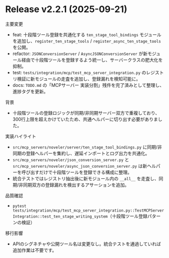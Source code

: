 # Release v2.2.1 (2025-09-21)

主要変更
- feat: 十段階ツール登録を共通化する `ten_stage_tool_bindings` モジュールを追加し、`register_ten_stage_tools` / `register_async_ten_stage_tools` を公開。
- refactor: `JSONConversionServer` / `AsyncJSONConversionServer` が新モジュール経由で十段階ツールを登録するよう統一し、サーバークラスの肥大化を抑制。
- test: `tests/integration/mcp/test_mcp_server_integration.py` のレジストリ検証に新モジュールの走査を追加し、登録漏れを検知可能に。
- docs: `TODO.md` の「MCPサーバー 実装分割」残件を完了済みとして整理し、進捗タグを更新。

背景
- 十段階ツールの登録ロジックが同期/非同期サーバー双方で重複しており、300行上限を超えかけていたため、共通ヘルパーに切り出す必要がありました。

実装ハイライト
- `src/mcp_servers/noveler/server/ten_stage_tool_bindings.py` に同期/非同期の登録ヘルパーを集約し、遅延インポートとログ出力を共通化。
- `src/mcp_servers/noveler/json_conversion_server.py` と `src/mcp_servers/noveler/async_json_conversion_server.py` は新ヘルパーを呼び出すだけで十段階ツールを登録できる構成に整理。
- 統合テストではレジストリ抽出後に新モジュール内の `__all__` を走査し、同期/非同期双方の登録漏れを検出するアサーションを追加。

品質確認
- `pytest tests/integration/mcp/test_mcp_server_integration.py::TestMCPServerIntegration::test_ten_stage_writing_system`（十段階ツール登録パターンの検証）

移行影響
- APIのシグネチャや公開ツール名は変更なし。統合テストを通過していれば追加作業は不要です。
